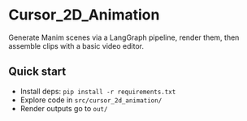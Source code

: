 # Cursor_2D_Animation

Generate Manim scenes via a LangGraph pipeline, render them, then assemble clips with a basic video editor.

## Quick start
- Install deps: `pip install -r requirements.txt`
- Explore code in `src/cursor_2d_animation/`
- Render outputs go to `out/`
